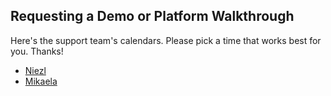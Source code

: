 ## Requesting a Demo or Platform Walkthrough

Here's the support team's calendars. Please pick a time that works best for you. Thanks!

- [Niezl](https://calendly.com/niezl-m)
- [Mikaela](https://calendly.com/mikaela-lasig/)